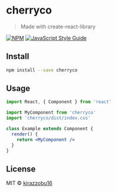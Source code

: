 # cherryco

> Made with create-react-library

[![NPM](https://img.shields.io/npm/v/cherryco.svg)](https://www.npmjs.com/package/cherryco) [![JavaScript Style Guide](https://img.shields.io/badge/code_style-standard-brightgreen.svg)](https://standardjs.com)

## Install

```bash
npm install --save cherryco
```

## Usage

```jsx
import React, { Component } from 'react'

import MyComponent from 'cherryco'
import 'cherryco/dist/index.css'

class Example extends Component {
  render() {
    return <MyComponent />
  }
}
```

## License

MIT © [kirazzobu16](https://github.com/kirazzobu16)

